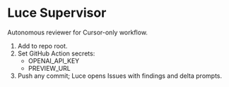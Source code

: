# Luce Supervisor
Autonomous reviewer for Cursor-only workflow.
1. Add to repo root.
2. Set GitHub Action secrets:
   - OPENAI_API_KEY
   - PREVIEW_URL
3. Push any commit; Luce opens Issues with findings and delta prompts.

